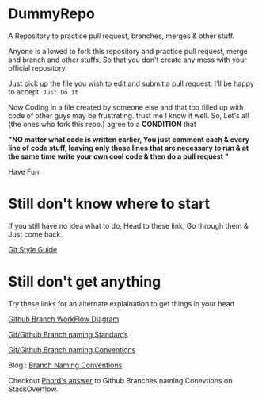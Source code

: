 # DummyRepo
A Repository to practice pull request, branches, merges & other stuff.

Anyone is allowed to fork this repository and practice pull request, merge and branch and other stuffs, So that you don't create any mess with your official repository.

Just pick up the file you wish to edit and submit a pull request. I'll be happy to accept. `Just Do It`

Now Coding in a file created by someone else and that too filled up with code of other guys may be frustrating. trust me I know it well. So, Let's all (the ones who fork this repo.) agree to a **CONDITION** that

**"NO matter what code is written earlier, You just comment each & every line of code stuff, leaving only those lines that are necessary to run & at the same time write your own cool code & then do a pull request "**

Have Fun

# Still don't know where to start

If you still have no idea what to do, Head to these link, Go through them & Just come back.

[Git Style Guide](https://github.com/agis/git-style-guide "Git Style Guide")

# Still don't get anything
Try these links for an alternate explaination to get things in your head

[Github Branch WorkFlow Diagram](https://gist.github.com/digitaljhelms/4287848#workflow-diagram "Github Branch WorkFlow Diagram")

[Git/Github Branch naming Standards](https://gist.github.com/digitaljhelms/4287848 "Branch naming Standards")

[Git/Github Branch naming Conventions](https://gist.github.com/revett/88ee5abf5a9a097b4c88 "Branch naming Conventions")

Blog : [Branch Naming Conventions](https://allenan.com/git-branch-naming-conventions/)

Checkout [Phord's answer](https://stackoverflow.com/questions/273695/git-branch-naming-best-practices?answertab=votes#tab-top)
to Github Branches naming Conevtions on StackOverflow.
